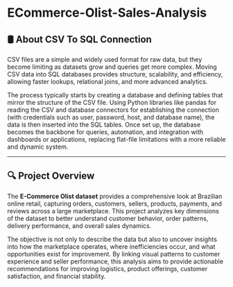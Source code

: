 # ECommerce-Olist-Sales-Analysis

## 🛢 About CSV To SQL Connection
CSV files are a simple and widely used format for raw data, but they become limiting as datasets grow and queries get more complex. Moving CSV data into SQL databases provides structure, scalability, and efficiency, allowing faster lookups, relational joins, and more advanced analytics.

The process typically starts by creating a database and defining tables that mirror the structure of the CSV file. Using Python libraries like pandas for reading the CSV and database connectors for establishing the connection (with credentials such as user, password, host, and database name), the data is then inserted into the SQL tables. Once set up, the database becomes the backbone for queries, automation, and integration with dashboards or applications, replacing flat-file limitations with a more reliable and dynamic system.

---

## 🔍 Project Overview
The **E-Commerce Olist dataset** provides a comprehensive look at Brazilian online retail, capturing orders, customers, sellers, products, payments, and reviews across a large marketplace. This project analyzes key dimensions of the dataset to better understand customer behavior, order patterns, delivery performance, and overall sales dynamics.

The objective is not only to describe the data but also to uncover insights into how the marketplace operates, where inefficiencies occur, and what opportunities exist for improvement. By linking visual patterns to customer experience and seller performance, this analysis aims to provide actionable recommendations for improving logistics, product offerings, customer satisfaction, and financial stability.
